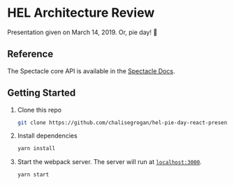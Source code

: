 # HEL Architecture Review
Presentation given on March 14, 2019. Or, pie day! 🥧

## Reference

The Spectacle core API is available in the [Spectacle Docs](https://github.com/FormidableLabs/spectacle/blob/master/README.md).

## Getting Started

1. Clone this repo

   ```sh
   git clone https://github.com/chalisegrogan/hel-pie-day-react-presentation.git
   ```

2. Install dependencies

   ```sh
   yarn install
   ```

3. Start the webpack server. The server will run at [`localhost:3000`](http://localhost:3000).

   ```sh
   yarn start
   ```
